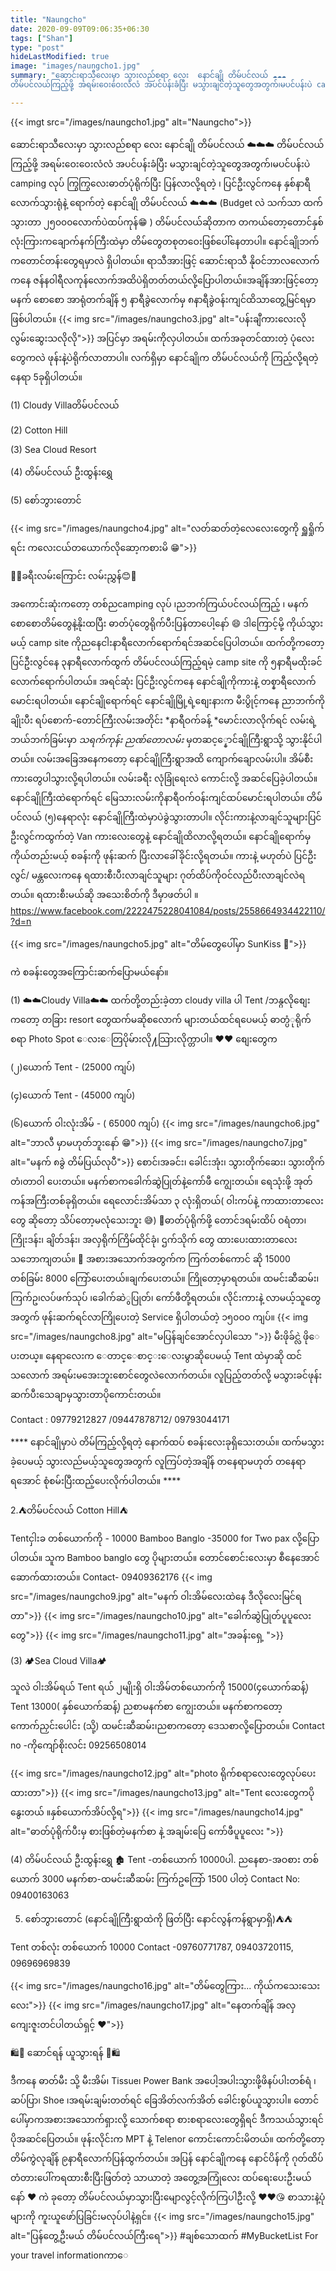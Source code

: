 ```yaml
---
title: "Naungcho"
date: 2020-09-09T09:06:35+06:30
tags: ["Shan"]
type: "post"
hideLastModified: true
image: "images/naungcho1.jpg" 
summary: "ဆောင်းရာသီလေးမှာ သွားလည်စရာ လေး  နောင်ချို တိမ်ပင်လယ် ☁️☁️☁️
တိမ်ပင်လယ်ကြည့်ဖို့ အရမ်းဝေးဝေးလံလံ အပင်ပန်းခံပြီး မသွားချင်တဲ့သူတွေအတွက်၊မပင်ပန်းပဲ camping လုပ် ကြွကြွလေးဓာတ်ပုံရိုက်ပြီး ပြန်လာလို့ရတဲ့ ၊ ပြင်ဦးလွင်ကနေ နှစ်နာရီလောက်သွားရုံနဲ့ ရောက်တဲ့ နောင်ချို တိမ်ပင်လယ် ☁️☁️☁️ (Budget လဲ သက်သာ ထက်သွားတာ ၂၅၀၀၀လောက်ပဲထပ်ကုန်😁 ) "

---
```

 
{{< imgt src="/images/naungcho1.jpg" alt="Naungcho">}}


 ဆောင်းရာသီလေးမှာ သွားလည်စရာ လေး  နောင်ချို တိမ်ပင်လယ် ☁️☁️☁️
တိမ်ပင်လယ်ကြည့်ဖို့ အရမ်းဝေးဝေးလံလံ အပင်ပန်းခံပြီး မသွားချင်တဲ့သူတွေအတွက်၊မပင်ပန်းပဲ camping လုပ် ကြွကြွလေးဓာတ်ပုံရိုက်ပြီး ပြန်လာလို့ရတဲ့ ၊ ပြင်ဦးလွင်ကနေ နှစ်နာရီလောက်သွားရုံနဲ့ ရောက်တဲ့ နောင်ချို တိမ်ပင်လယ် ☁️☁️☁️ (Budget လဲ သက်သာ ထက်သွားတာ ၂၅၀၀၀လောက်ပဲထပ်ကုန်😁 ) 
တိမ်ပင်လယ်ဆိုတာက တကယ်တော့တောင်နှစ်လုံးကြားကချောက်နက်ကြီးထဲမှာ တိမ်တွေတစုတဝေးဖြစ်ပေါ်နေတာပါ။ နောင်ချိုဘက်ကတောင်တန်းတွေရမှာလဲ ရှိပါတယ်။ ရာသီအားဖြင့် ဆောင်းရာသီ နိုဝင်ဘာလလောက်ကနေ ဇန်နဝါရီလကုန်လောက်အထိပဲရှိတတ်တယ်လို့ပြောပါတယ်။အချိန်အားဖြင့်တော့မနက် စောစော အာရုံတက်ချိန် ၅ နာရီခွဲလောက်မှ ၈နာရီခွဲ၀န်းကျင်ထိသာတွေ့မြင်ရမှာဖြစ်ပါတယ်။
{{< img src="/images/naungcho3.jpg" alt="ပန်းချီကားလေးလို လွမ်းဆွေးသလိုလို">}}
အပြင်မှာ အရမ်းကိုလှပါတယ်။ ထက်အခုတင်ထားတဲ့ ပုံလေးတွေကလဲ ဖုန်းနဲ့ပဲရိုက်လာတာပါ။
လက်ရှိမှာ နောင်ချိုက တိမ်ပင်လယ်ကို ကြည့်လို့ရတဲ့နေရာ 5ခုရှိပါတယ်။

(1) Cloudy Villaတိမ်ပင်လယ်

(2) Cotton Hill

(3) Sea Cloud Resort

(4) တိမ်ပင်လယ် ဦးထွန်းရွှေ

(5) စော်ဘွားတောင်

{{< img src="/images/naungcho4.jpg" alt="လတ်ဆတ်တဲ့လေလေးတွေကို ရှူရှိုက်ရင်း ကလေးငယ်တယောက်လိုဆော့ကစားမိ 😁">}}

🚗😊ခရီးလမ်းကြောင်း လမ်းညွှန်😊🚗

အကောင်းဆုံးကတော့ တစ်ညcamping လုပ် ၊ညဘက်ကြယ်ပင်လယ်ကြည့် ၊ မနက်စောစောတိမ်တွေနဲ့နိုးထပြီး ဓာတ်ပုံတွေရိုက်ပီးပြန်တာပေါ့နော် 😄
ဒါကြောင့်မို့ ကိုယ်သွားမယ့် camp site ကိုညနေငါးနာရီလောက်ရောက်ရင်အဆင်ပြေပါတယ်။
ထက်တို့ကတော့ ပြင်ဦးလွင်နေ ၃နာရီလောက်ထွက် တိမ်ပင်လယ်ကြည့်ရမဲ့ camp site ကို ၅နာရီမထိုးခင်လောက်ရောက်ပါတယ်။
အရင်ဆုံး ပြင်ဦးလွင်ကနေ နောင်ချိုကိုကားနဲ့  တစ္နာရီလောက်မောင်းရပါတယ်။
နောင်ချိုရောက်ရင် နောင်ချိုမြို့ရဲ့စျေးနားက မီးပွိုင့်ကနေ ညာဘက်ကိုချိုးပီး ရပ်စောက်-တောင်ကြီးလမ်းအတိုင်း *နာရီဝက်ခန့် *မောင်းလာလိုက်ရင် လမ်းရဲ့ ဘယ်ဘက်ခြမ်းမှာ *သရက်ကုန်း ညဏ်တောလမ်း* မှတဆင့္နောင်ချိုကြီးရွာသို့ သွားနိုင်ပါတယ်။ လမ်းအခြေအနေကတော့ နောင်ချိုကြီးရွာအထိ ကျောက်ချောလမ်းပါ။ အိမ်စီးကားတွေပါသွားလို့ရပါတယ်။ လမ်းခရီး လုံခြုံရေးလဲ ကောင်းလို့ အဆင်ပြေခဲ့ပါတယ်။နောင်ချိုကြီးထဲရောက်ရင် မြေသားလမ်းကိုနာရီဝက်ဝန်းကျင်ထပ်မောင်းရပါတယ်။ တိမ်ပင်လယ် (၅)နေရာလုံး နောင်ချိုကြီးထဲမှာပဲခွဲသွားတာပါ။ 
လိုင်းကားနဲ့လာချင်သူများပြင်ဦးလွင်ကထွက်တဲ့ Van ကားလေးတွေနဲ့ နောင်ချိုထိလာလို့ရတယ်။ နောင်ချိုရောက်မှ ကိုယ်တည်းမယ့် စခန်းကို ဖုန်းဆက် ပြီးလာခေါ်ခိုင်းလို့ရတယ်။ 
ကားနဲ့ မဟုတ်ပဲ ပြင်ဦးလွင်/ မန္တလေးကနေ ရထားစီးပီးလာချင်သူများ ဂုတ်ထိပ်ကိုဝင်လည်ပီးလာချင်လဲရတယ်။ ရထားစီးမယ်ဆို အသေးစိတ်ကို ဒီမှာဖတ်ပါ ။
https://www.facebook.com/2222475228041084/posts/2558664934422110/?d=n

{{< img src="/images/naungcho5.jpg" alt="တိမ်တွေပေါ်မှာ SunKiss 💋">}}

ကဲ စခန်းတွေအကြောင်းဆက်ပြောမယ်နော်။

(1) ☁️☁️Cloudy Villa☁️☁️
ထက်တို့တည်းခဲ့တာ cloudy villa ပါ Tent /ဘန္ဂလိုစျေးကတော့ တခြား resort တွေထက်မဆိုစလောက် များတယ်ထင်ရပေမယ့် ဓာတ္ပံုရိုက်စရာ Photo Spot ေလးေတြပိုမ်ားလို႔သြားလိုက္တာပါ။ ❤️❤️
စျေးတွေက

(၂)ယောက် Tent - (25000  ကျပ်)

(၄)ယောက်  Tent - (45000 ကျပ်)

(၆)ယောက် ဝါးလုံးအိမ် - ( 65000 ကျပ်)
{{< img src="/images/naungcho6.jpg" alt="ဘာလီ မှာမဟုတ်ဘူးနော် 😁">}}
{{< img src="/images/naungcho7.jpg" alt="မနက် ၈ခွဲ တိမ်ပြယ်လုပီ">}}
စောင်၊အခင်း၊ ခေါင်းအုံး၊ သွားတိုက်ဆေး၊ သွားတိုက်တံ၊တာဝါ ပေးတယ်။ 
မနက်စာကခေါက်ဆွဲပြုတ်နဲ့ကော်ဖီ ကျွေးတယ်။
ရေသုံးဖို့ အုတ်ကန်အကြီးတစ်ခုရှိတယ်။ ရေလောင်းအိမ်သာ ၃ လုံးရှိတယ်( ဝါးကပ်နဲ့ ကာထားတာလေးတွေ ဆိုတော့ သိပ်တော့မလုံသေးဘူး 😅)
📸ဓာတ်ပုံရိုက်ဖို့ တောင်ဒရမ်းထိပ် ဝရံတာ၊ ကြိုးဒန်း၊ ချိတ်ဒန်း၊ အလှရိုက်ကြိမ်ထိုင်ခုံ၊ ဌက်သိုက် တွေ ထားပေးထားတာလေးသဘောကျတယ်။ 📸
အစားအသောက်အတွက်က 
ကြက်တစ်ကောင် ဆို 15000 တစ်ခြမ်း 8000
ကြော်ပေးတယ်။ချက်ပေးတယ်။ ကြိုတော့မှာရတယ်။
ထမင်းဆီဆမ်း၊ကြက်ဥ၊လပ်ဖက်သုပ် ၊ခေါက်ဆဲွပြုတ်၊ ကော်ဖီတို့ရတယ်။ လိုင်းကားနဲ့ လာမယ့်သူတွေအတွက် ဖုန်းဆက်ရင်လာကြိုပေးတဲ့ Service ရှိပါတယ်တဲ့ ၁၅၀၀၀ ကျပ်။ 
{{< img src="/images/naungcho8.jpg" alt="မပြန်ချင်အောင်လှပါသော ">}}
မီးဖိုခ်င္လဲ ဖိုေပးတယ္။ နေရာလေးက ေတာင္ေစာင္းေလးမွာဆိုပေမယ့် Tent ထဲမှာဆို ထင်သလောက် အရမ်းမအေးဘူး ​စောင်တွေလဲလောက်တယ်။
လူပြည့်တတ်လို့ မသွားခင်ဖုန်းဆက်ပီးသေချာမှသွားတာပိုကောင်းတယ်။

Contact : 09779212827 /09447878712/ 09793044171

**** နောင်ချိုမှာပဲ တိမ်ကြည့်လို့ရတဲ့ နောက်ထပ် စခန်းလေးခုရှိသေးတယ်။ ထက်မသွားခဲ့ပေမယ့် သွားလည်မယ့်သူတွေအတွက် လူကြပ်တဲ့အချိန် တနေရာမဟုတ် တနေရာရအောင် စုံစမ်းပြီးထည့်ပေးလိုက်ပါတယ်။  **** 

2.⛺️တိမ်ပင်လယ် Cotton Hill⛺️

Tentငှါးခ တစ်ယောက်ကို - 10000 
Bamboo Banglo -35000 for Two pax လို့ပြောပါတယ်။
သူက Bamboo banglo တွေ ပိုများတယ်။ တောင်စောင်းလေးမှာ စီနေအောင်ဆောက်ထားတယ်။
Contact- 09409362176
{{< img src="/images/naungcho9.jpg" alt="မနက် ဝါးအိမ်လေးထဲနေ ဒီလိုလေးမြင်ရတာ">}}
{{< img src="/images/naungcho10.jpg" alt="ခေါက်ဆွဲပြုတ်ပူပူလေးတွေ">}}
{{< img src="/images/naungcho11.jpg" alt="အခန်းရှေ့ ">}}



(3) 🏕Sea Cloud Villa🏕

သူလဲ ဝါးအိမ်ရယ် Tent ရယ် ၂မျိုးရှိ
ဝါးအိမ်တစ်ယောက်ကို 15000(၄ယောက်ဆန့်) Tent 13000( နှစ်ယောက်ဆန့်)
ညစာမနက်စာ ကျွေးတယ်။
မနက်စာကတော့ ကောက်ညှင်းပေါင်း (သို့) ထမင်းဆီဆမ်း၊ညစာကတော့ ဒေသစာလို့ပြောတယ်။
Contact no -ကိုကျော်စိုးလင်း 09256508014

{{< img src="/images/naungcho12.jpg" alt="photo ရိုက်စရာလေးတွေလုပ်ပေးထားတာ">}}
{{< img src="/images/naungcho13.jpg" alt="Tent လေးတွေကပိုနွေးတယ် ။နှစ်ယောက်အိပ်လို့ရ">}}
{{< img src="/images/naungcho14.jpg" alt="ဓာတ်ပုံရိုက်ပီးမှ စားဖြစ်တဲ့မနက်စာ နဲ့ အချမ်းပြေ ကော်ဖီပူပူလေး ">}}


(4) တိမ်ပင်လယ် ဦးထွန်းရွှေ 🏚
Tent -တစ်ယောက် 10000ပါ.
ညနေစာ-အဝစား တစ်ယောက် 3000
မနက်စာ-ထမင်းဆီဆမ်း ကြက်ဥကြော် 1500 ပါတဲ့ 
Contact No: 09400163063

5) စော်ဘွားတောင် (နောင်ချိုကြီးရွာထဲကို ဖြတ်ပြီး နောင်လွန်ကန်ရွာမှာရှိ)⛺️⛺️

Tent တစ်လုံး တစ်ယောက် 10000
Contact -09760771787, 09403720115, 09696969839


{{< img src="/images/naungcho16.jpg" alt="တိမ်တွေကြား... ကိုယ်ကသေးသေးလေး">}}
{{< img src="/images/naungcho17.jpg" alt="နေတက်ချိန် အလှကျေးဇူးတင်ပါတယ်ရှင့် ❤️">}}

🛍🧼 ဆောင်ရန် ယူသွားရန် 🔦🛍

ဒီကနေ ဓာတ်မီး သို့ မီးအိမ်၊ Tissue၊ Power Bank အပေါ့အပါးသွားဖို့ဖိနပ်ပါးတစ်ရံ ၊ဆပ်ပြာ၊ Shoe ၊အရမ်းချမ်းတတ်ရင် ခြေအိတ်လက်အိတ် ခေါင်းစွပ်ယူသွားပါ။
တောင်ပေါ်မှာကအစားအသောက်ရှားလို့ သောက်စရာ စားစရာလေးတွေရှိရင် ဒီကသယ်သွားရင် ပိုအဆင်ပြေတယ်။
ဖုန်းလိုင်းက MPT နဲ့ Telenor ကောင်းကောင်းမိတယ်။ 
ထက်တို့တော့ တိမ်ကွဲလုချိန် ၉နာရီလောက်ပြန်ထွက်တယ်။ အပြန် နောင်ချိုကနေ နောင်ပိန်ကို ဂုတ်ထိပ်တံတားပေါ်ကရထားစီးပြီးဖြတ်တဲ့ သာယာတဲ့ အတွေ့အကြုံလေး ထပ်ရေးပေးဦးမယ်နော် ❤️
ကဲ ခုတော့ တိမ်ပင်လယ်မှာသွားပြီးမျောလွင့်လိုက်ကြပါဦးလို့ ❤️❤️😘
စာသားနဲ့ပုံများကို ကူးယူဖော်ပြခြင်းမလုပ်ပါနဲ့ရှင်။
{{< img src="/images/naungcho15.jpg" alt="ပြန်တွေ့ဦးမယ် တိမ်ပင်လယ်ကြီးရေ">}}
#ချစ်သောထက်
#MyBucketList
For your travel informationကာေ

